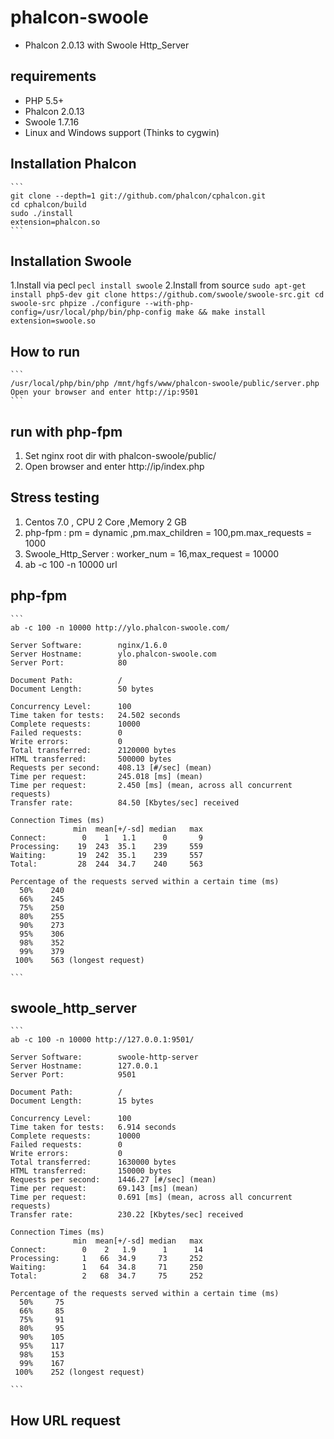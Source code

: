 phalcon-swoole
==============

* Phalcon 2.0.13 with Swoole Http_Server

## requirements
* PHP 5.5+
* Phalcon 2.0.13
* Swoole 1.7.16
* Linux and Windows support (Thinks to cygwin)

## Installation Phalcon
	```
	git clone --depth=1 git://github.com/phalcon/cphalcon.git
	cd cphalcon/build
	sudo ./install
	extension=phalcon.so
	```

## Installation Swoole

1.Install via pecl
	```
	pecl install swoole
	```
2.Install from source
	```
	sudo apt-get install php5-dev
	git clone https://github.com/swoole/swoole-src.git
	cd swoole-src
	phpize
	./configure --with-php-config=/usr/local/php/bin/php-config
	make && make install
	extension=swoole.so
	```
	
## How to run
	```
	/usr/local/php/bin/php /mnt/hgfs/www/phalcon-swoole/public/server.php
	Open your browser and enter http://ip:9501
	```
## run with php-fpm
1. Set nginx root dir with phalcon-swoole/public/
2. Open browser and enter http://ip/index.php

## Stress testing
1. Centos 7.0 , CPU 2 Core ,Memory 2 GB
2. php-fpm : pm = dynamic ,pm.max_children = 100,pm.max_requests = 1000
3. Swoole_Http_Server : worker_num = 16,max_request = 10000
4. ab -c 100 -n 10000 url

## php-fpm
	```
	ab -c 100 -n 10000 http://ylo.phalcon-swoole.com/

	Server Software:        nginx/1.6.0
	Server Hostname:        ylo.phalcon-swoole.com
	Server Port:            80

	Document Path:          /
	Document Length:        50 bytes

	Concurrency Level:      100
	Time taken for tests:   24.502 seconds
	Complete requests:      10000
	Failed requests:        0
	Write errors:           0
	Total transferred:      2120000 bytes
	HTML transferred:       500000 bytes
	Requests per second:    408.13 [#/sec] (mean)
	Time per request:       245.018 [ms] (mean)
	Time per request:       2.450 [ms] (mean, across all concurrent requests)
	Transfer rate:          84.50 [Kbytes/sec] received

	Connection Times (ms)
				  min  mean[+/-sd] median   max
	Connect:        0    1   1.1      0       9
	Processing:    19  243  35.1    239     559
	Waiting:       19  242  35.1    239     557
	Total:         28  244  34.7    240     563

	Percentage of the requests served within a certain time (ms)
	  50%    240
	  66%    245
	  75%    250
	  80%    255
	  90%    273
	  95%    306
	  98%    352
	  99%    379
	 100%    563 (longest request)

	```
	
## swoole_http_server
	```
	ab -c 100 -n 10000 http://127.0.0.1:9501/

	Server Software:        swoole-http-server
	Server Hostname:        127.0.0.1
	Server Port:            9501

	Document Path:          /
	Document Length:        15 bytes

	Concurrency Level:      100
	Time taken for tests:   6.914 seconds
	Complete requests:      10000
	Failed requests:        0
	Write errors:           0
	Total transferred:      1630000 bytes
	HTML transferred:       150000 bytes
	Requests per second:    1446.27 [#/sec] (mean)
	Time per request:       69.143 [ms] (mean)
	Time per request:       0.691 [ms] (mean, across all concurrent requests)
	Transfer rate:          230.22 [Kbytes/sec] received

	Connection Times (ms)
				  min  mean[+/-sd] median   max
	Connect:        0    2   1.9      1      14
	Processing:     1   66  34.9     73     252
	Waiting:        1   64  34.8     71     250
	Total:          2   68  34.7     75     252

	Percentage of the requests served within a certain time (ms)
	  50%     75
	  66%     85
	  75%     91
	  80%     95
	  90%    105
	  95%    117
	  98%    153
	  99%    167
	 100%    252 (longest request)

	```
## How URL request
  ```
  ```
